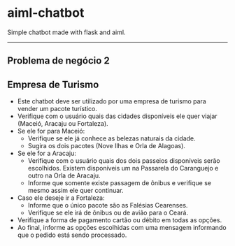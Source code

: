 # aiml-chatbot
Simple chatbot made with flask and aiml.

---

## Problema de negócio 2

## Empresa de Turismo

* Este chatbot deve ser utilizado por uma empresa de turismo para vender um pacote turístico.
* Verifique com o usuário quais das cidades disponíveis ele quer viajar (Maceió, Aracaju ou Fortaleza).
* Se ele for para Maceió:
    * Verifique se ele já conhece as belezas naturais da cidade.
    * Sugira os dois pacotes (Nove Ilhas e Orla de Alagoas).
* Se ele for a Aracaju:
    * Verifique com o usuário quais dos dois passeios disponíveis serão escolhidos. Existem disponíveis um na Passarela do Caranguejo e outro na Orla de Aracaju.
    * Informe que somente existe passagem de ônibus e verifique se mesmo assim ele quer continuar.
* Caso ele deseje ir a Fortaleza:
    * Informe que o único pacote são as Falésias Cearenses.
    * Verifique se ele irá de ônibus ou de avião para o Ceará.
* Verifique a forma de pagamento cartão ou débito em todas as opções.
* Ao final, informe as opções escolhidas com uma mensagem informando que o pedido está sendo processado.